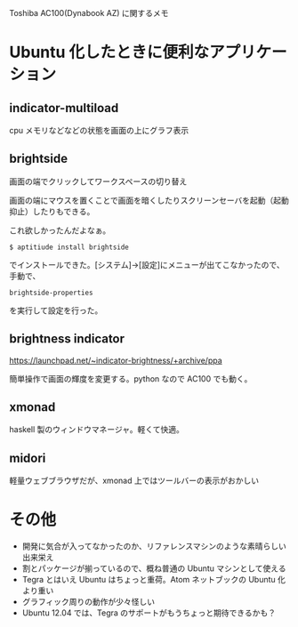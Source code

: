 Toshiba AC100(Dynabook AZ) に関するメモ

# Ubuntu 化したときに便利なアプリケーション

## indicator-multiload

cpu メモリなどなどの状態を画面の上にグラフ表示


## brightside

画面の端でクリックしてワークスペースの切り替え

画面の端にマウスを置くことで画面を暗くしたりスクリーンセーバを起動（起動抑止）したりもできる。

これ欲しかったんだよなぁ。

    $ aptitiude install brightside

でインストールできた。[システム]→[設定]にメニューが出てこなかったので、手動で、

    brightside-properties

を実行して設定を行った。


## brightness indicator

https://launchpad.net/~indicator-brightness/+archive/ppa

簡単操作で画面の輝度を変更する。python なので AC100 でも動く。


## xmonad

haskell 製のウィンドウマネージャ。軽くて快適。


## midori

軽量ウェブブラウザだが、xmonad 上ではツールバーの表示がおかしい


# その他

* 開発に気合が入ってなかったのか、リファレンスマシンのような素晴らしい出来栄え
* 割とパッケージが揃っているので、概ね普通の Ubuntu マシンとして使える
* Tegra とはいえ Ubuntu はちょっと重荷。Atom ネットブックの Ubuntu 化より重い
* グラフィック周りの動作が少々怪しい
* Ubuntu 12.04 では、Tegra のサポートがもうちょっと期待できるかも？
